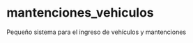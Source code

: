 mantenciones_vehiculos
======================

Pequeño sistema para el ingreso de vehículos y mantenciones
